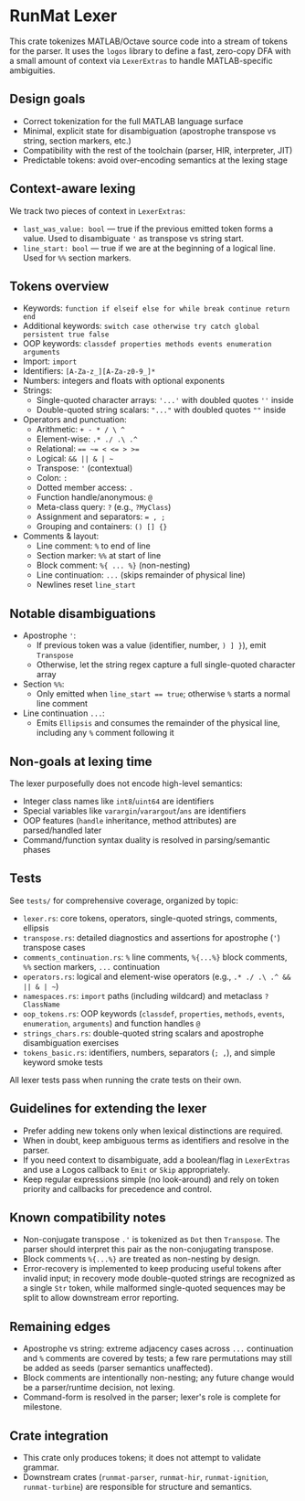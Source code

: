 # RunMat Lexer

This crate tokenizes MATLAB/Octave source code into a stream of tokens for the parser.
It uses the `logos` library to define a fast, zero-copy DFA with a small amount of
context via `LexerExtras` to handle MATLAB-specific ambiguities.

## Design goals

- Correct tokenization for the full MATLAB language surface
- Minimal, explicit state for disambiguation (apostrophe transpose vs string, section markers, etc.)
- Compatibility with the rest of the toolchain (parser, HIR, interpreter, JIT)
- Predictable tokens: avoid over-encoding semantics at the lexing stage

## Context-aware lexing

We track two pieces of context in `LexerExtras`:

- `last_was_value: bool` — true if the previous emitted token forms a value.
  Used to disambiguate `'` as transpose vs string start.
- `line_start: bool` — true if we are at the beginning of a logical line.
  Used for `%%` section markers.

## Tokens overview

- Keywords: `function if elseif else for while break continue return end`
- Additional keywords: `switch case otherwise try catch global persistent true false`
- OOP keywords: `classdef properties methods events enumeration arguments`
- Import: `import`
- Identifiers: `[A-Za-z_][A-Za-z0-9_]*`
- Numbers: integers and floats with optional exponents
- Strings:
  - Single-quoted character arrays: `'...'` with doubled quotes `''` inside
  - Double-quoted string scalars: `"..."` with doubled quotes `""` inside
- Operators and punctuation:
  - Arithmetic: `+ - * / \ ^`
  - Element-wise: `.* ./ .\ .^`
  - Relational: `== ~= < <= > >=`
  - Logical: `&& || & | ~`
  - Transpose: `'` (contextual)
  - Colon: `:`
  - Dotted member access: `.`
  - Function handle/anonymous: `@`
  - Meta-class query: `?` (e.g., `?MyClass`)
  - Assignment and separators: `= , ;`
  - Grouping and containers: `() [] {}`
- Comments & layout:
  - Line comment: `%` to end of line
  - Section marker: `%%` at start of line
  - Block comment: `%{ ... %}` (non-nesting)
  - Line continuation: `...` (skips remainder of physical line)
  - Newlines reset `line_start`

## Notable disambiguations

- Apostrophe `'`:
  - If previous token was a value (identifier, number, `) ] }`), emit `Transpose`
  - Otherwise, let the string regex capture a full single-quoted character array
- Section `%%`:
  - Only emitted when `line_start == true`; otherwise `%` starts a normal line comment
- Line continuation `...`:
  - Emits `Ellipsis` and consumes the remainder of the physical line, including any `%` comment following it

## Non-goals at lexing time

The lexer purposefully does not encode high-level semantics:
- Integer class names like `int8`/`uint64` are identifiers
- Special variables like `varargin`/`varargout`/`ans` are identifiers
- OOP features (`handle` inheritance, method attributes) are parsed/handled later
- Command/function syntax duality is resolved in parsing/semantic phases

## Tests

See `tests/` for comprehensive coverage, organized by topic:
- `lexer.rs`: core tokens, operators, single-quoted strings, comments, ellipsis
- `transpose.rs`: detailed diagnostics and assertions for apostrophe (`'`) transpose cases
- `comments_continuation.rs`: `%` line comments, `%{...%}` block comments, `%%` section markers, `...` continuation
- `operators.rs`: logical and element-wise operators (e.g., `.* ./ .\ .^ && || & | ~`)
- `namespaces.rs`: `import` paths (including wildcard) and metaclass `?ClassName`
- `oop_tokens.rs`: OOP keywords (`classdef`, `properties`, `methods`, `events`, `enumeration`, `arguments`) and function handles `@`
- `strings_chars.rs`: double-quoted string scalars and apostrophe disambiguation exercises
- `tokens_basic.rs`: identifiers, numbers, separators (`; ,`), and simple keyword smoke tests

All lexer tests pass when running the crate tests on their own.

## Guidelines for extending the lexer

- Prefer adding new tokens only when lexical distinctions are required.
- When in doubt, keep ambiguous terms as identifiers and resolve in the parser.
- If you need context to disambiguate, add a boolean/flag in `LexerExtras` and
  use a Logos callback to `Emit` or `Skip` appropriately.
- Keep regular expressions simple (no look-around) and rely on token priority
  and callbacks for precedence and control.

## Known compatibility notes

- Non-conjugate transpose `.'` is tokenized as `Dot` then `Transpose`.
  The parser should interpret this pair as the non-conjugating transpose.
- Block comments `%{...%}` are treated as non-nesting by design.
- Error-recovery is implemented to keep producing useful tokens after invalid input; in recovery mode
  double-quoted strings are recognized as a single `Str` token, while malformed single-quoted sequences may
  be split to allow downstream error reporting.

## Remaining edges

- Apostrophe vs string: extreme adjacency cases across `...` continuation and `%` comments are covered by tests; a few rare permutations may still be added as seeds (parser semantics unaffected).
- Block comments are intentionally non-nesting; any future change would be a parser/runtime decision, not lexing.
- Command-form is resolved in the parser; lexer's role is complete for milestone.

## Crate integration

- This crate only produces tokens; it does not attempt to validate grammar.
- Downstream crates (`runmat-parser`, `runmat-hir`, `runmat-ignition`, `runmat-turbine`) are responsible for structure and semantics.
